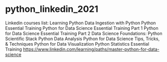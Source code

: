 
# python_linkedin_2021

Linkedin courses list:
Learning Python
Data Ingestion with Python
Python Essential Training
Python for Data Science Essential Training Part 1
Python for Data Science Essential Training Part 2
Data Science Foundations: Python Scientific Stack
Python Data Analysis
Python for Data Science Tips, Tricks, & Techniques
Python for Data Visualization
Python Statistics Essential Training
https://www.linkedin.com/learning/paths/master-python-for-data-science
